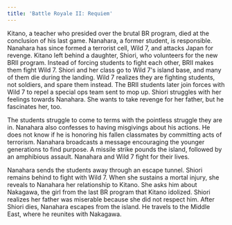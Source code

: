 ```yaml
---
title: 'Battle Royale II: Requiem'
---
```


Kitano, a teacher who presided over the brutal BR program, died at the
conclusion of his last game. Nanahara, a former student, is responsible.
Nanahara has since formed a terrorist cell, Wild 7, and attacks Japan for
revenge. Kitano left behind a daughter, Shiori, who volunteers for the new BRII
program. Instead of forcing students to fight each other, BRII makes them fight
Wild 7. Shiori and her class go to Wild 7's island base, and many of them die
during the landing. Wild 7 realizes they are fighting students, not soldiers,
and spare them instead. The BRII students later join forces with Wild 7 to repel
a special ops team sent to mop up. Shiori struggles with her feelings towards
Nanahara. She wants to take revenge for her father, but he fascinates her, too.

The students struggle to come to terms with the pointless struggle they are in.
Nanahara also confesses to having misgivings about his actions. He does not know
if he is honoring his fallen classmates by committing acts of terrorism.
Nanahara broadcasts a message encouraging the younger generations to find
purpose. A missile strike pounds the island, followed by an amphibious assault.
Nanahara and Wild 7 fight for their lives.

Nanahara sends the students away through an escape tunnel. Shiori remains behind
to fight with Wild 7. When she sustains a mortal injury, she reveals to Nanahara
her relationship to Kitano. She asks him about Nakagawa, the girl from the last
BR program that Kitano idolized. Shiori realizes her father was miserable
because she did not respect him. After Shiori dies, Nanahara escapes from the
island. He travels to the Middle East, where he reunites with Nakagawa.
